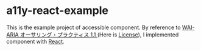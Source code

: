 # a11y-react-example
This is the example project of accessible component. By reference to [WAI-ARIA オーサリング・プラクティス 1.1 ](https://waic.jp/docs/2019/NOTE-wai-aria-practices-1.1-20190207/)(Here is [License](https://www.w3.org/Consortium/Legal/2015/copyright-software-and-document)), I implemented component with [React](https://github.com/facebook/react/).


